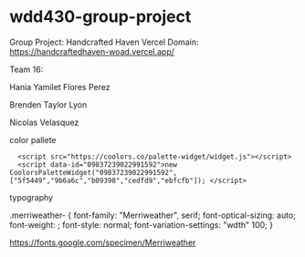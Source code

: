 # wdd430-group-project
Group Project: Handcrafted Haven
Vercel Domain: https://handcraftedhaven-woad.vercel.app/

Team 16:

Hania Yamilet Flores Perez

Brenden Taylor Lyon

Nicolas Velasquez

color pallete
<!-- Coolors Palette Widget -->
      <script src="https://coolors.co/palette-widget/widget.js"></script>
      <script data-id="09837239022991592">new CoolorsPaletteWidget("09837239022991592", ["5f5449","9b6a6c","b09398","cedfd9","ebfcfb"]); </script>
typography
<link rel="preconnect" href="https://fonts.googleapis.com">
<link rel="preconnect" href="https://fonts.gstatic.com" crossorigin>
<link href="https://fonts.googleapis.com/css2?family=Merriweather:ital,opsz,wght@0,18..144,300..900;1,18..144,300..900&display=swap" rel="stylesheet">

.merriweather-<uniquifier> {
  font-family: "Merriweather", serif;
  font-optical-sizing: auto;
  font-weight: <weight>;
  font-style: normal;
  font-variation-settings:
    "wdth" 100;
}

https://fonts.google.com/specimen/Merriweather
